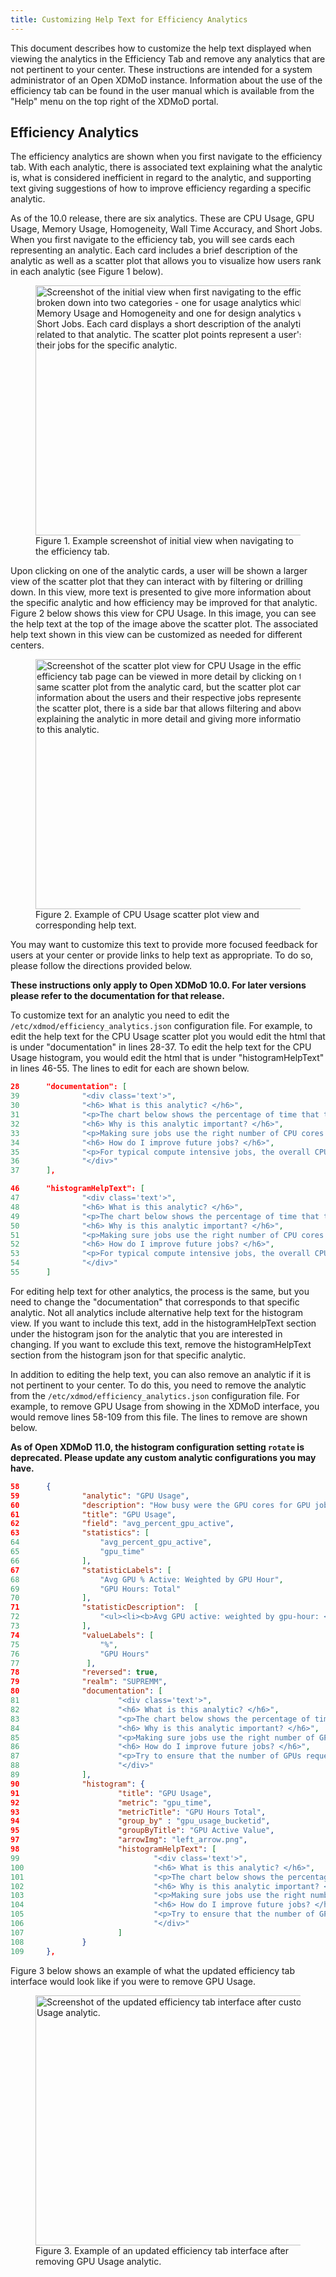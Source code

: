 ```yaml
---
title: Customizing Help Text for Efficiency Analytics
---
```


This document describes how to customize the help text displayed when viewing the analytics in the Efficiency Tab and remove any analytics that are not pertinent to your center.
These instructions are intended for a system administrator of an Open XDMoD instance. Information about the use of the efficiency tab can be found in the user manual which is available from the "Help" menu on the top right of the XDMoD portal.
## Efficiency Analytics

The efficiency analytics are shown when you first navigate to the efficiency tab. With each analytic,
there is associated text explaining what the analytic is, what is considered inefficient in regard to the analytic, and
supporting text giving suggestions of how to improve efficiency regarding a specific analytic.

As of the 10.0 release, there are six analytics. These are CPU Usage, GPU Usage, Memory Usage, Homogeneity, Wall Time Accuracy, and Short Jobs. When you first navigate to the efficiency tab, you will see cards each representing an analytic. Each card includes a brief description of the analytic as well as a scatter plot that allows you to visualize how users rank in each analytic (see Figure 1 below).

<figure>
<img src="{{ site.baseurl }}/assets/images/efficiency_tab.png" width="700" height="400" alt="Screenshot of the initial view when first navigating to the efficiency tab. The view shows six cards broken down into two categories - one for usage analytics which includes CPU Usage, GPU Usage, Memory Usage and Homogeneity and one for design analytics which includes Wall Time Accuracy and Short Jobs. Each card displays a short description of the analytic and a thumbnail view of the scatter plot related to that analytic. The scatter plot points represent a user's usage on the resource and efficiency of their jobs for the specific analytic." />
<figcaption>Figure 1. Example screenshot of initial view when navigating to the efficiency tab.</figcaption>
</figure>

Upon clicking on one of the analytic cards, a user will be shown a larger view of the scatter plot that they can interact with by filtering or drilling down. In this view, more text is presented to give more information about the specific analytic and how efficiency may be improved for that analytic. Figure 2 below shows this view for CPU Usage. In this image, you can see the help text at the top of the image above the scatter plot. The associated help text shown in this view can be customized as needed for different centers.

<figure>
<img src="{{ site.baseurl }}/assets/images/cpu_usage.png" width="700" height="400" alt="Screenshot of the scatter plot view for CPU Usage in the efficiency tab. Each analytic from the initial efficiency tab page can be viewed in more detail by clicking on the analytic card. This view shows the same scatter plot from the analytic card, but the scatter plot can be filtered or drilled down to learn more information about the users and their respective jobs represented by the scatter plot points. In addition to the scatter plot, there is a side bar that allows filtering and above the scatter plot is the help text explaining the analytic in more detail and giving more information on how to improve efficiency in regard to this analytic." />
<figcaption>Figure 2. Example of CPU Usage scatter plot view and corresponding help text.</figcaption>
</figure>

You may want to customize this text to provide more focused feedback for users at your center or provide links to help text as appropriate. To do so, please follow the directions provided below.

**These instructions only apply to Open XDMoD 10.0. For later versions please refer to the documentation for that release.**

To customize text for an analytic you need to edit the `/etc/xdmod/efficiency_analytics.json` configuration file. For example, to edit the help text for the CPU Usage scatter plot you would edit the html that is under "documentation" in lines 28-37.  To edit the help text for the CPU Usage histogram, you would edit the html that is under "histogramHelpText" in lines 46-55. The lines to edit for each are shown below.
```json
28      "documentation": [
39              "<div class='text'>",
30              "<h6> What is this analytic? </h6>",
31              "<p>The chart below shows the percentage of time that the CPU cores were idle compared to overall usage. Each point on the plot shows the data for the jobs for a particular user.</p>",
32              "<h6> Why is this analytic important? </h6>",
33              "<p>Making sure jobs use the right number of CPU cores helps ensure that the compute resources are used efficiently.</p>",
34              "<h6> How do I improve future jobs? </h6>",
35              "<p>For typical compute intensive jobs, the overall CPU usage should be &gt; 90 % (i.e. CPU core idle &lt; 10 %). Consider requesting fewer CPU cores for future jobs, or adjust the configuration settings of the software to make use of all the cores that have been requested.</p>",
36              "</div>"
37      ],
```

```json
46      "histogramHelpText": [
47              "<div class='text'>",
48              "<h6> What is this analytic? </h6>",
49              "<p>The chart below shows the percentage of time that the CPU cores were idle compared to overall usage.</p>",
50              "<h6> Why is this analytic important? </h6>",
51              "<p>Making sure jobs use the right number of CPU cores helps ensure that the compute resources are used efficiently.</p>",
52              "<h6> How do I improve future jobs? </h6>",
53              "<p>For typical compute intensive jobs, the overall CPU usage should be &gt; 90 % (i.e. CPU core idle &lt; 10 %). Consider requesting fewer CPU cores for future jobs, or adjust the configuration settings of the software to make use of all the cores that have been requested.</p>",
54              "</div>"
55      ]
```

For editing help text for other analytics, the process is the same, but you need to change the "documentation" that corresponds to that specific analytic. Not all analytics include alternative help text for the histogram view. If you want to include this text, add in the histogramHelpText section under the histogram json for the analytic that you are interested in changing. If you want to exclude this text, remove the histogramHelpText section from the histogram json for that specific analytic.

In addition to editing the help text, you can also remove an analytic if it is not pertinent to your center. To do this, you need to remove the analytic from the `/etc/xdmod/efficiency_analytics.json` configuration file. For example, to remove GPU Usage from showing in the XDMoD interface, you would remove lines 58-109 from this file. The lines to remove are shown below.

**As of Open XDMoD 11.0, the histogram configuration setting `rotate` is deprecated. Please update any custom analytic configurations you may have.**

```json
58      {
59              "analytic": "GPU Usage",
60              "description": "How busy were the GPU cores for GPU jobs?",
61              "title": "GPU Usage",
62              "field": "avg_percent_gpu_active",
63              "statistics": [
64                  "avg_percent_gpu_active",
65                  "gpu_time"
66              ],
67              "statisticLabels": [
68                  "Avg GPU % Active: Weighted by GPU Hour",
69                  "GPU Hours: Total"
70              ],
71              "statisticDescription":  [
72                  "<ul><li><b>Avg GPU active: weighted by gpu-hour: </b> The average GPU usage % weighted by gpu hours, over all jobs that were executing.</li></ul><ul><li><b>GPU Hours: Total</b> The total GPU time in hours for all jobs that were executing during the time period. The GPU time is calculated as the number of allocated GPU devices multiplied by the wall time of the job.</li></ul>"
73              ],
74              "valueLabels": [
75                  "%",
76                  "GPU Hours"
77               ],
78              "reversed": true,
79              "realm": "SUPREMM",
80              "documentation": [
81                      "<div class='text'>",
82                      "<h6> What is this analytic? </h6>",
83                      "<p>The chart below shows the percentage of time that the GPUs were busy compared to overall usage. Each point on the plot shows the GPU jobs for a particular user.</p>"
84                      "<h6> Why is this analytic important? </h6>",
85                      "<p>Making sure jobs use the right number of GPUs helps ensure that the compute resources are used efficiently.</p>",
86                      "<h6> How do I improve future jobs? </h6>",
87                      "<p>Try to ensure that the number of GPUs requested matches the number required. If a code is not using all GPUs adjust the configuration settings of the software to make use of all the requested GPUs or consider requesting fewer GPUs in future jobs. If you have jobs with 0% GPU usage, double check that the code is compiled correctly to make use of the GPUs and is not defaulting to CPU-only calculations.</p>",
88                      "</div>"
89              ],
90              "histogram": {
91                      "title": "GPU Usage",
92                      "metric": "gpu_time",
93                      "metricTitle": "GPU Hours Total",
94                      "group_by" : "gpu_usage_bucketid",
95                      "groupByTitle": "GPU Active Value",
97                      "arrowImg": "left_arrow.png",
98                      "histogramHelpText": [
99                              "<div class='text'>",
100                             "<h6> What is this analytic? </h6>",
101                             "<p>The chart below shows the percentage of time that the GPUs were busy compared to overall usage.</p>",
102                             "<h6> Why is this analytic important? </h6>",
103                             "<p>Making sure jobs use the right number of GPUs helps ensure that the compute resources are used efficiently.</p>",
104                             "<h6> How do I improve future jobs? </h6>",
105                             "<p>Try to ensure that the number of GPUs requested matches the number required. If a code is not using all GPUs adjust the configuration settings of the software to make use of all the requested GPUs or consider requesting fewer GPUs in future jobs. If you have jobs with 0% GPU usage, double check that the code is compiled correctly to make use of the GPUs and is not defaulting to CPU-only calculations.</p>",
106                             "</div>"
107                     ]
108             }
109     },
```

Figure 3 below shows an example of what the updated efficiency tab interface would look like if you were to remove GPU Usage.

<figure>
<img src="{{ site.baseurl }}/assets/images/efficiency_tab_no_gpu.png" width="700" height="400" alt="Screenshot of the updated efficiency tab interface after customizing the interface to remove the GPU Usage analytic." />
<figcaption>Figure 3. Example of an updated efficiency tab interface after removing GPU Usage analytic.</figcaption>
</figure>
